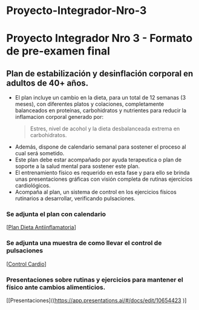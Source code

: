 # Proyecto-Integrador-Nro-3
# Proyecto Integrador Nro 3 - Formato de pre-examen final

## Plan de estabilización y desinflación corporal en adultos de 40+ años.

* El plan incluye un cambio en la dieta, para un total de 12 semanas (3 meses), con diferentes platos y colaciones, completamente balanceados en proteínas, carbohidratos y nutrientes para reducir la inflamacion corporal generado por:
  > Estres, nivel de acohol y la dieta desbalanceada extrema en carbohidratos.
* Además, dispone de calendario semanal para sostener el proceso al cual será sometido.
* Este plan debe estar acompañado por ayuda terapeutica o plan de soporte a la salud mental para sostener este plan.
* El entrenamiento físico es requerido en esta fase y para ello se brinda unas presentaciones gráficas con visión completa de rutinas ejercicios cardiológicos.
* Acompaña al plan, un sistema de control en los ejercicios físicos rutinarios a desarrollar, verificando pulsaciones.

### Se adjunta el plan  con calendario
[[Plan Dieta Antiinflamatoria](https://docs.google.com/document/d/1FeXABgjOpgcr8xT55pzHO-6llQE28IA6JD-SVqJH1I8/edit?pli=1&tab=t.0)]

### Se adjunta una muestra de como llevar el control de pulsaciones
[[Control Cardio](https://docs.google.com/spreadsheets/d/1KM9kaN6VKIaWeG4Nnfo6X18TJsNI5zX63T0PEyNIhsM/edit?gid=0#gid=0)]

### Presentaciones sobre rutinas y ejercicios para mantener el físico ante cambios alimenticios.
[[Presentaciones]((https://app.presentations.ai/#/docs/edit/10654423 )]
